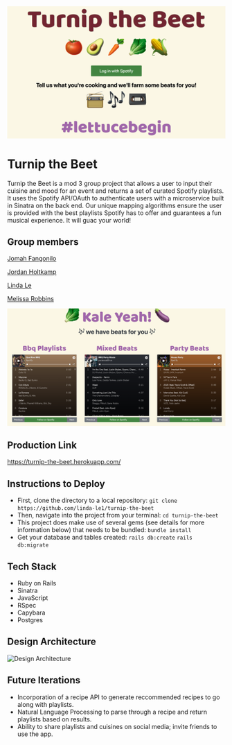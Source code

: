 ![](app/assets/images/homepage.png)

# Turnip the Beet
Turnip the Beet is a mod 3 group project that allows a user to input their cuisine and mood for an event and returns a set of curated Spotify playlists. It uses the Spotify API/OAuth to authenticate users with a microservice built in Sinatra on the back end. Our unique mapping algorithms ensure the user is provided with the best playlists Spotify has to offer and guarantees a fun musical experience. It will guac your world!

## Group members
[Jomah Fangonilo](https://github.com/jfangonilo)

[Jordan Holtkamp](https://github.com/jordanholtkamp)

[Linda Le](https://github.com/linda-le1/)

[Melissa Robbins](https://github.com/mel-rob)


![](app/assets/images/playlist.png)

## Production Link
https://turnip-the-beet.herokuapp.com/

## Instructions to Deploy
- First, clone the directory to a local repository:
`git clone https://github.com/linda-le1/turnip-the-beet`
- Then, navigate into the project from your terminal:
`cd turnip-the-beet`
- This project does make use of several gems (see details for more information below) that needs to be bundled:
`bundle install`
- Get your database and tables created:
`rails db:create`
`rails db:migrate`

## Tech Stack
- Ruby on Rails
- Sinatra
- JavaScript
- RSpec
- Capybara
- Postgres

## Design Architecture
<img width="900" alt="Design Architecture" src="https://user-images.githubusercontent.com/46657526/74778886-63218500-5294-11ea-81fb-7e336dd73ba6.jpg">

## Future Iterations
- Incorporation of a recipe API to generate reccommended recipes to go along with playlists.
- Natural Language Processing to parse through a recipe and return playlists based on results.
- Ability to share playlists and cuisines on social media; invite friends to use the app.
